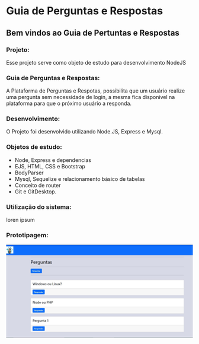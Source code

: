 # Guia de Perguntas e Respostas

## Bem vindos ao Guia de Pertuntas e Respostas

### Projeto:
Esse projeto serve como objeto de estudo para desenvolvimento NodeJS

### Guia de Perguntas e Respostas:
A Plataforma de Perguntas e Respotas, possibilita que um usuário realize uma pergunta sem necessidade de login, a mesma fica disponivel na plataforma para que o próximo usuário a responda.

### Desenvolvimento:
O Projeto foi desenvolvido utilizando Node.JS, Express e Mysql.

### Objetos de estudo:
- Node, Express e dependencias
- EJS, HTML, CSS e Bootstrap
- BodyParser
- Mysql, Sequelize e relacionamento básico de tabelas
- Conceito de router
- Git e GitDesktop.

### Utilização do sistema:
loren ipsum

### Prototipagem:
![Tela Principal](https://github.com/luizgarciadev/Guia-Perguntas-Respostas/blob/main/public/img/tela1.jpg)